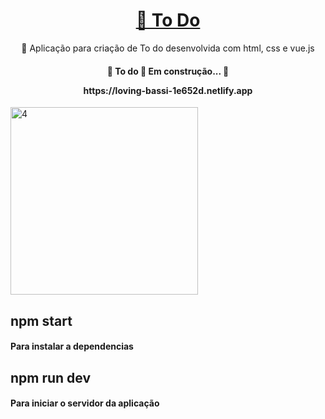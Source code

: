 <h1 align="center" ><a href="https://loving-bassi-1e652d.netlify.app">🔗 To Do</a></h1>
<p align="center">🚀 Aplicação para criação de To do desenvolvida com html, css e vue.js</p>

<h4 align="center"> 
	🚧  To do 🚀 Em construção...  🚧
	<p>https://loving-bassi-1e652d.netlify.app</p>
</h4>
<a href="https://ibb.co/YTKvmTZ"><img src="https://i.ibb.co/tPNygPX/4.png" alt="4" border="0" width="300px"></a>
<h2>
	npm start
	<h4>Para instalar a dependencias<h4>
<h2>

<h2>
	npm run dev
	<h4>Para iniciar o servidor da aplicação<h4>
<h2>

